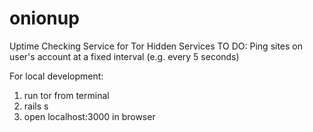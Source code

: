 # onionup
Uptime Checking Service for Tor Hidden Services
TO DO:
Ping sites on user's account at a fixed interval (e.g. every 5 seconds)


For local development:
1. run tor from terminal
2. rails s
3. open localhost:3000 in browser
